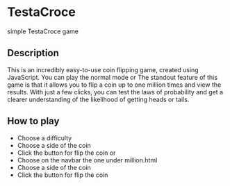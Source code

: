 # TestaCroce

simple TestaCroce game

## Description

This is an incredibly easy-to-use coin flipping game, created using JavaScript. You can play the normal mode or The standout feature of this game is that it allows you to flip a coin up to one million times and view the results. With just a few clicks, you can test the laws of probability and get a clearer understanding of the likelihood of getting heads or tails.

## How to play

- Choose a difficulty
- Choose a side of the coin
- Click the button for flip the coin
  or
- Choose on the navbar the one under million.html
- Choose a side of the coin
- Click the button for flip the coin
